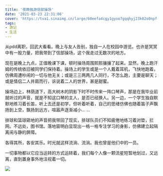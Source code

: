 ```yaml
---
title: '夜晚独游信部操场'
date: '2021-03-23 22:31:06'
cover: 'https://tva1.sinaimg.cn/large/60eefa4cgy1gyoo7gqqhyj23k02o0npf.jpg'
tags:
- 游记
- 生活
---
```


从pdd离职，回武大看看。晚上与友人告别，独自一人在校园中游览。也许是冥冥中有一股力量，把我带到了信部操场，这个我走过无数次的地方。

<!--more-->

现在是晚上九点，正值晚课下课，顿时操场周围熙熙攘攘了起来。显然，晚上跑汗姆的传统依旧被同学们保持着。操场上的学生或是一个人戴着耳机，飞快地跑着，仿佛周遭吵闹的一切与他无关；或是三三两两几人同行，不怎么跑，主要是聊天；或是情侣二人并肩而行，诉说着二人的世界，甚是甜蜜。

操场边上，林荫道下，高大树木的阴影下时不时传来一阵口琴声，那是在我毕业前就听过的声音，就是不知这口琴的主人，是否已经换人。另一边，一个学生独自默默地练习着长笛，听上去还是初学，但听着听着，自己的思绪仿佛也随着笛子声飘扬到上空，飘扬到远方，喧嚣声逐渐减小... ...

排球和篮球砸地的声音把我带回了现实，排球队员们不知疲倦地练习着对垫，拦网。不远处，图书馆。落地窗明白显现出一格一格专注学习的身影，仿佛建立起隔离闹与静的屏障。

各得其所，各安其乐。时光就这样流淌、流淌。我也曾是他们中的一员。

一切事物都以它应当运转的方式运转着，我们每个人像一颗流星短暂地划过，又远离，直到置身事外地注视着一切。

![](https://tva1.sinaimg.cn/large/60eefa4cgy1gyoo7gqqhyj23k02o0npf.jpg)
